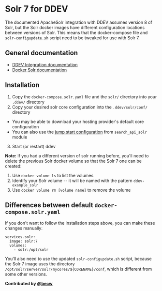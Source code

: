 # Solr 7 for DDEV

The documented ApacheSolr integration with DDEV assumes version 8 of Solr, but the Solr docker images have different configuration locations between versions of Solr. This means that the docker-compose file and `solr-configupdate.sh` script need to be tweaked for use with Solr 7.

## General documentation

* [DDEV Integration documentation](https://ddev.readthedocs.io/en/stable/users/extend/additional-services/#apache-solr)
* [Docker Solr documentation](https://hub.docker.com/_/solr/)

## Installation

1. Copy the `docker-compose.solr.yaml` file and the `solr/` directory into your `.ddev/` directory
2. Copy your desired solr core configuration into the `.ddev/solr/conf/` directory
  * You may be able to download your hosting provider's default core configuration
  * You can also use the [jump start configuration](https://git.drupalcode.org/project/search_api_solr/-/tree/4.x/jump-start/solr7/config-set) from `search_api_solr` module
3. Start (or restart) ddev

**Note:** If you had a different version of solr running before, you'll need to delete the previous Solr docker volume so that the Solr 7 one can be created:

1. Use `docker volume ls` to list the volumes
2. Identify your Solr volume -- it will be named with the pattern `ddev-example_solr`
3. Use `docker volume rm [volume name]` to remove the volume

## Differences between default `docker-compose.solr.yaml`

If you don't want to follow the installation steps above, you can make these changes manually:

```
services.solr:
  image: solr:7
  volumes:
    - solr:/opt/solr
```

You'll also need to use the updated `solr-configupdate.sh` script, because the Solr 7 image uses the directory `/opt/solr/server/solr/mycores/${CORENAME}/conf`, which is different from some other versions.

**Contributed by [@becw](https://github.com/becw)**
